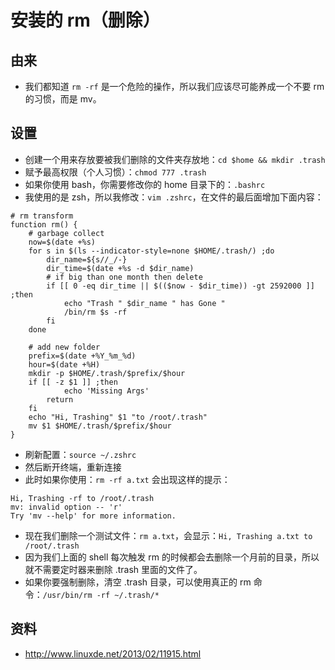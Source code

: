 # 安装的 rm（删除）

## 由来

- 我们都知道 `rm -rf` 是一个危险的操作，所以我们应该尽可能养成一个不要 rm 的习惯，而是 mv。

## 设置

- 创建一个用来存放要被我们删除的文件夹存放地：`cd $home && mkdir .trash`
- 赋予最高权限（个人习惯）：`chmod 777 .trash`
- 如果你使用 bash，你需要修改你的 home 目录下的：`.bashrc`
- 我使用的是 zsh，所以我修改：`vim .zshrc`，在文件的最后面增加下面内容：

```
# rm transform
function rm() {
    # garbage collect
    now=$(date +%s)
    for s in $(ls --indicator-style=none $HOME/.trash/) ;do
        dir_name=${s//_/-}
        dir_time=$(date +%s -d $dir_name)
        # if big than one month then delete
        if [[ 0 -eq dir_time || $(($now - $dir_time)) -gt 2592000 ]] ;then
            echo "Trash " $dir_name " has Gone "
            /bin/rm $s -rf
        fi
    done
    
    # add new folder
    prefix=$(date +%Y_%m_%d)
    hour=$(date +%H)
    mkdir -p $HOME/.trash/$prefix/$hour
    if [[ -z $1 ]] ;then
            echo 'Missing Args'
        return
    fi
    echo "Hi, Trashing" $1 "to /root/.trash"
    mv $1 $HOME/.trash/$prefix/$hour
}
```

- 刷新配置：`source ~/.zshrc`
- 然后断开终端，重新连接
- 此时如果你使用：`rm -rf a.txt` 会出现这样的提示：

```
Hi, Trashing -rf to /root/.trash
mv: invalid option -- 'r'
Try 'mv --help' for more information.
```

- 现在我们删除一个测试文件：`rm a.txt`，会显示：`Hi, Trashing a.txt to /root/.trash`
- 因为我们上面的 shell 每次触发 rm 的时候都会去删除一个月前的目录，所以就不需要定时器来删除 .trash 里面的文件了。
- 如果你要强制删除，清空 .trash 目录，可以使用真正的 rm 命令：`/usr/bin/rm -rf ~/.trash/*`


## 资料

- <http://www.linuxde.net/2013/02/11915.html>
